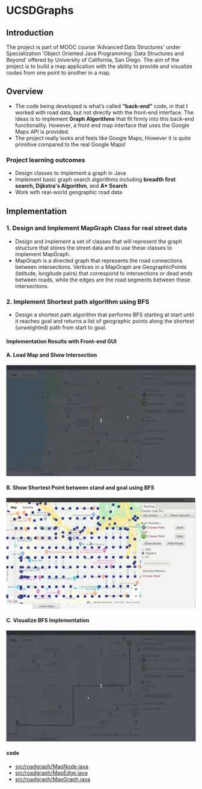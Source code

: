 # UCSDGraphs

## Introduction
The project is part of MOOC course 'Advanced Data Structures' under Specialization 'Object Oriented Java Programming: Data Structures and Beyond' offered by University of California, San Diego. The aim of the project is to build a map application with the ability to provide and visualize routes from one point to another in a map.

## Overview
- The code being developed is what’s called **“back-end”** code, in that I worked with road data, but not directly with the front-end interface. The ideas is to implement **Graph Algorithms** that fit firmly into this back-end functionality. However, a front end map interface that uses the Google Maps API is provided. 
- The project really looks and feels like Google Maps, However it is quite primitive compared to the real Google Maps!

### Project learning outcomes
- Design classes to implement a graph in Java
- Implement basic graph search algorithms including **breadth first search, Dijkstra's Algorithm**, and **A\* Search**.
- Work with real-world geographic road data


## Implementation

### 1. Design and Implement MapGraph Class for real street data

- Design and implement a set of classes that will represent the graph structure that stores the street data and to use these classes to implement MapGraph.
- MapGraph is a directed graph that represents the road connections between intersections. Vertices in a MapGraph are GeographicPoints (latitude, longitude pairs) that correspond to intersections or dead ends between roads, while the edges are the road segments between these intersections.

### 2. Implement Shortest path algorithm using BFS
- Design a shortest path algorithm that performs BFS starting at start until it reaches goal and returns a list of geographic points along the shortest (unweighted) path from start to goal.

#### Implementation Results with Front-end GUI 
#### A. Load Map and Show Intersection 
<kbd>![Alt gif1](https://github.com/jitendrabhamare/UCSDGraphs/blob/master/gif/bfs-show-intersections.gif)</kbd>

#### B. Show Shortest Point between stand and goal using BFS
<kbd>![Alt gif2](https://github.com/jitendrabhamare/UCSDGraphs/blob/master/gif/bfs-show-route.gif)</kbd>

#### C. Visualize BFS Implementation
<kbd>![Alt gif2](https://github.com/jitendrabhamare/UCSDGraphs/blob/master/gif/bfs-visualize.gif)</kbd>


#### code
- [src/roadgraph/MapNode.java](https://github.com/jitendrabhamare/UCSDGraphs/blob/master/src/roadgraph/MapNode.java)
- [src/roadgraph/MapEdge.java](https://github.com/jitendrabhamare/UCSDGraphs/blob/master/src/roadgraph/MapEdge.java)
- [src/roadgraph/MapGraph.java](https://github.com/jitendrabhamare/UCSDGraphs/blob/master/src/roadgraph/MapGraph.java)
